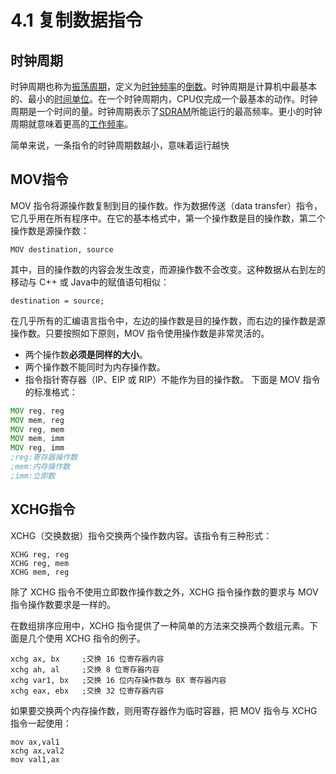 # 4.1 复制数据指令

## 时钟周期

时钟周期也称为[振荡周期](https://baike.baidu.com/item/振荡周期/10063375)，定义为[时钟频率](https://baike.baidu.com/item/时钟频率/103708)的[倒数](https://baike.baidu.com/item/倒数/4793)。时钟周期是计算机中最基本的、最小的[时间单位](https://baike.baidu.com/item/时间单位/3078999)。在一个时钟周期内，CPU仅完成一个最基本的动作。时钟周期是一个时间的量。时钟周期表示了[SDRAM](https://baike.baidu.com/item/SDRAM)所能运行的最高频率。更小的时钟周期就意味着更高的[工作频率](https://baike.baidu.com/item/工作频率/6451298)。

简单来说，一条指令的时钟周期数越小，意味着运行越快

## MOV指令

MOV 指令将源操作数复制到目的操作数。作为数据传送（data transfer）指令，它几乎用在所有程序中。在它的基本格式中，第一个操作数是目的操作数，第二个操作数是源操作数：

```MOV destination, source```

其中，目的操作数的内容会发生改变，而源操作数不会改变。这种数据从右到左的移动与 C++ 或 Java中的赋值语句相似：

```destination = source;```

在几乎所有的汇编语言指令中，左边的操作数是目的操作数，而右边的操作数是源操作数。只要按照如下原则，MOV 指令使用操作数是非常灵活的。

- 两个操作数**必须是同样的大小**。
- 两个操作数不能同时为内存操作数。
- 指令指针寄存器（IP、EIP 或 RIP）不能作为目的操作数。
  下面是 MOV 指令的标准格式：

```asm
MOV reg, reg
MOV mem, reg
MOV reg, mem
MOV mem, imm
MOV reg, imm
;reg:寄存器操作数
;mem:内存操作数
;imm:立即数
```

## XCHG指令

XCHG（交换数据）指令交换两个操作数内容。该指令有三种形式：

```assembly
XCHG reg, reg
XCHG reg, mem
XCHG mem, reg
```

除了 XCHG 指令不使用立即数作操作数之外，XCHG 指令操作数的要求与 MOV 指令操作数要求是一样的。

在数组排序应用中，XCHG 指令提供了一种简单的方法来交换两个数组元素。下面是几个使用 XCHG 指令的例子。

```assembly
xchg ax, bx		;交换 16 位寄存器内容
xchg ah, al		;交换 8 位寄存器内容
xchg var1, bx	;交换 16 位内存操作数与 BX 寄存器内容
xchg eax, ebx	;交换 32 位寄存器内容
```

如果要交换两个内存操作数，则用寄存器作为临时容器，把 MOV 指令与 XCHG 指令一起使用：

```assembly
mov ax,val1
xchg ax,val2
mov val1,ax
```